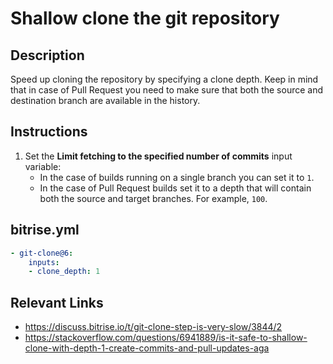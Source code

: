 # Shallow clone the git repository

## Description

Speed up cloning the repository by specifying a clone depth. Keep in mind that in case of Pull Request you need to make sure that both the source and destination branch are available in the history.

## Instructions

1. Set the **Limit fetching to the specified number of commits** input variable:
    - In the case of builds running on a single branch you can set it to `1`.
    - In the case of Pull Request builds set it to a depth that will contain both the source and target branches. For example, `100`. 

## bitrise.yml

```yaml
- git-clone@6:
    inputs:
    - clone_depth: 1
```

## Relevant Links

* https://discuss.bitrise.io/t/git-clone-step-is-very-slow/3844/2
* https://stackoverflow.com/questions/6941889/is-it-safe-to-shallow-clone-with-depth-1-create-commits-and-pull-updates-aga
